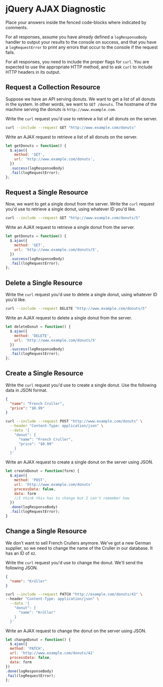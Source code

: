 # jQuery AJAX Diagnostic

Place your answers inside the fenced code-blocks where indicated by comments.

For all responses,  assume you have already defined a `logResponseBody` handler
to output your results to the console on success, and that you have a
`logRequestError` to print any errors that occur to the console if the request
fails.

For all responses, you need to include the proper flags for `curl`. You are
expected to use the appropriate HTTP method, and to ask `curl` to include HTTP
headers in its output.

## Request a Collection Resource

Suppose we have an API serving donuts. We want to get a list of all donuts in
the system. In other words, we want to `GET /donuts`. The hostname of the
machine serving the donuts is `http://www.example.com`.

Write the `curl` request you'd use to retrieve a list of all donuts on the
server.

```sh
curl --include --request GET "http://www.example.com/donuts"
```

Write an AJAX request to retrieve a list of all donuts on the server.

```js
let getDonuts = function() {
  $.ajax({
    method: 'GET',
    url: 'http://www.example.com/donuts',
  })
  .success(logResponseBody)
  .fail(logRequestError);
};
```

## Request a Single Resource

Now, we want to get a single donut from the server. Write the `curl` request
you'd use to retrieve a single donut, using whatever ID you'd like.

```sh
curl --include --request GET "http://www.example.com/donuts/5"
```

Write an AJAX request to retrieve a single donut from the server.

```js
let getDonuts = function() {
  $.ajax({
    method: 'GET',
    url: 'http://www.example.com/donuts/5',
  })
  .success(logResponseBody)
  .fail(logRequestError);
};
```

## Delete a Single Resource

Write the `curl` request you'd use to delete a single donut, using whatever ID
you'd like.

```sh
curl --include --request DELETE "http://www.example.com/donuts/5"
```

Write an AJAX request to delete a single donut from the server.

```js
let deleteDonut = function() {
  $.ajax({
    method: 'DELETE',
    url: 'http://www.example.com/donuts/5'
  })
  .success(logResponseBody)
  .fail(logRequestError);
};
```

## Create a Single Resource

Write the `curl` request you'd use to create a single donut. Use the following
data in JSON format.

```json
{
  "name": "French Cruller",
  "price": "$0.99"
}
```

```sh
curl --include --request POST "http://www.example.com/donuts" \
  --header "Content-Type: application/json" \
  --data '{
    "donut": {
      "name": "French Cruller",
      "price": "$0.99"
    }
  }'
```

Write an AJAX request to create a single donut on the server using JSON.

```js
let createDonut = function(form) {
  $.ajax({
    method: 'POST',
    url: 'http://www.example.com/donuts'
    processData: false,
    data: form
    //I think this has to change but I can't remember how
  })
  .done(logResponseBody)
  .fail(logRequestError);
}
```

## Change a Single Resource

We don't want to sell French Crullers anymore. We've got a new German supplier,
so we need to change the name of the Cruller in our database. It has an ID of
`42`.

Write the `curl` request you'd use to change the donut. We'll send the following
JSON.

```json
{
  "name": "Krüller"
}
```

```sh
curl --include --request PATCH "http://example.com/donuts/42" \
--header "Content-Type: application/json" \
  --data '{
    "donut": {
      "name": "Krüller"
    }
  }'
```

Write an AJAX request to change the donut on the server using JSON.

```js
let changeDonut = function() {
  $.ajax({
  method: 'PATCH',
  url: 'http://www.example.com/donuts/42'
  processData: false,
  data: form
})
.done(logResponseBody)
.fail(logRequestError);
};
```
